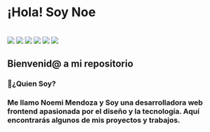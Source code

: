  ## <h1> ¡Hola! Soy Noe <h1/> 
<div>
 <img src="https://img.shields.io/badge/JavaScript-%23f7df1e?style=flat&logo=javascript&logoColor=white"/>
<img src="https://img.shields.io/badge/HTML5-%23E34F26?style=flat&logo=html5&logoColor=white"/>
<img src="https://img.shields.io/badge/React-%2320232a?style=flat&logo=react&logoColor=61DAFB"/>
<img src="https://img.shields.io/badge/CSS3-%231572B6?style=flat&logo=css3&logoColor=white"/>
<img src="https://img.shields.io/badge/Visual%20Studio%20Code-%23007ACC?style=flat&logo=visual-studio-code&logoColor=white"/>
<img src="https://img.shields.io/badge/Figma-%23F24E1E?style=flat&logo=figma&logoColor=white"/>
  <div/>
<h2>Bienvenid@ a mi repositorio </h2>

 <h3> 🤔¿Quien Soy?<h3/>
<spam>  Me llamo Noemi Mendoza y Soy una desarrolladora web frontend apasionada por el diseño y la tecnología. Aquí encontrarás algunos de mis proyectos y trabajos.</spam>

<!--
Soy una desarrolladora web frontend apasionada por el diseño y la tecnología. Aquí encontrarás algunos de mis proyectos y trabajos.

Here are some ideas to get you started:

- 🔭 I’m currently working on ...
- 🌱 I’m currently learning ...
- 👯 I’m looking to collaborate on ...
- 🤔 I’m looking for help with ...
- 💬 Ask me about ...
- 📫 How to reach me: ...
- 😄 Pronouns: ...
- ⚡ Fun fact: ...
-->
